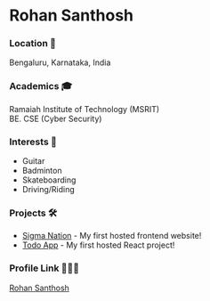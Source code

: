 # Rohan Santhosh

### Location 📍

Bengaluru, Karnataka, India

### Academics 🎓

Ramaiah Institute of Technology (MSRIT)<br>
BE. CSE (Cyber Security)

### Interests 💫

- Guitar
- Badminton
- Skateboarding
- Driving/Riding

### Projects 🛠️

- [Sigma Nation](https://github.com/Rohan-San/SigmaNation) - My first hosted frontend website!
- [Todo App](https://github.com/Rohan-San/Todo-React) - My first hosted React project!

### Profile Link 👨🏽‍💻

[Rohan Santhosh](https://github.com/Rohan-San)
